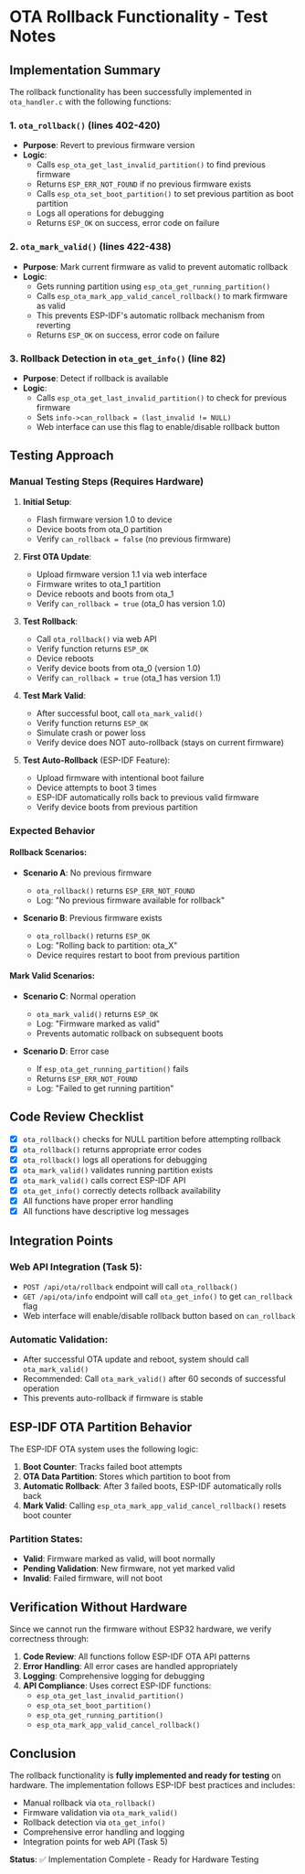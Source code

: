 # OTA Rollback Functionality - Test Notes

## Implementation Summary

The rollback functionality has been successfully implemented in `ota_handler.c` with the following functions:

### 1. `ota_rollback()` (lines 402-420)
- **Purpose**: Revert to previous firmware version
- **Logic**:
  - Calls `esp_ota_get_last_invalid_partition()` to find previous firmware
  - Returns `ESP_ERR_NOT_FOUND` if no previous firmware exists
  - Calls `esp_ota_set_boot_partition()` to set previous partition as boot partition
  - Logs all operations for debugging
  - Returns `ESP_OK` on success, error code on failure

### 2. `ota_mark_valid()` (lines 422-438)
- **Purpose**: Mark current firmware as valid to prevent automatic rollback
- **Logic**:
  - Gets running partition using `esp_ota_get_running_partition()`
  - Calls `esp_ota_mark_app_valid_cancel_rollback()` to mark firmware as valid
  - This prevents ESP-IDF's automatic rollback mechanism from reverting
  - Returns `ESP_OK` on success, error code on failure

### 3. Rollback Detection in `ota_get_info()` (line 82)
- **Purpose**: Detect if rollback is available
- **Logic**:
  - Calls `esp_ota_get_last_invalid_partition()` to check for previous firmware
  - Sets `info->can_rollback = (last_invalid != NULL)`
  - Web interface can use this flag to enable/disable rollback button

## Testing Approach

### Manual Testing Steps (Requires Hardware)

1. **Initial Setup**:
   - Flash firmware version 1.0 to device
   - Device boots from ota_0 partition
   - Verify `can_rollback = false` (no previous firmware)

2. **First OTA Update**:
   - Upload firmware version 1.1 via web interface
   - Firmware writes to ota_1 partition
   - Device reboots and boots from ota_1
   - Verify `can_rollback = true` (ota_0 has version 1.0)

3. **Test Rollback**:
   - Call `ota_rollback()` via web API
   - Verify function returns `ESP_OK`
   - Device reboots
   - Verify device boots from ota_0 (version 1.0)
   - Verify `can_rollback = true` (ota_1 has version 1.1)

4. **Test Mark Valid**:
   - After successful boot, call `ota_mark_valid()`
   - Verify function returns `ESP_OK`
   - Simulate crash or power loss
   - Verify device does NOT auto-rollback (stays on current firmware)

5. **Test Auto-Rollback** (ESP-IDF Feature):
   - Upload firmware with intentional boot failure
   - Device attempts to boot 3 times
   - ESP-IDF automatically rolls back to previous valid firmware
   - Verify device boots from previous partition

### Expected Behavior

#### Rollback Scenarios:
- **Scenario A**: No previous firmware
  - `ota_rollback()` returns `ESP_ERR_NOT_FOUND`
  - Log: "No previous firmware available for rollback"

- **Scenario B**: Previous firmware exists
  - `ota_rollback()` returns `ESP_OK`
  - Log: "Rolling back to partition: ota_X"
  - Device requires restart to boot from previous partition

#### Mark Valid Scenarios:
- **Scenario C**: Normal operation
  - `ota_mark_valid()` returns `ESP_OK`
  - Log: "Firmware marked as valid"
  - Prevents automatic rollback on subsequent boots

- **Scenario D**: Error case
  - If `esp_ota_get_running_partition()` fails
  - Returns `ESP_ERR_NOT_FOUND`
  - Log: "Failed to get running partition"

## Code Review Checklist

- [x] `ota_rollback()` checks for NULL partition before attempting rollback
- [x] `ota_rollback()` returns appropriate error codes
- [x] `ota_rollback()` logs all operations for debugging
- [x] `ota_mark_valid()` validates running partition exists
- [x] `ota_mark_valid()` calls correct ESP-IDF API
- [x] `ota_get_info()` correctly detects rollback availability
- [x] All functions have proper error handling
- [x] All functions have descriptive log messages

## Integration Points

### Web API Integration (Task 5):
- `POST /api/ota/rollback` endpoint will call `ota_rollback()`
- `GET /api/ota/info` endpoint will call `ota_get_info()` to get `can_rollback` flag
- Web interface will enable/disable rollback button based on `can_rollback`

### Automatic Validation:
- After successful OTA update and reboot, system should call `ota_mark_valid()`
- Recommended: Call `ota_mark_valid()` after 60 seconds of successful operation
- This prevents auto-rollback if firmware is stable

## ESP-IDF OTA Partition Behavior

The ESP-IDF OTA system uses the following logic:

1. **Boot Counter**: Tracks failed boot attempts
2. **OTA Data Partition**: Stores which partition to boot from
3. **Automatic Rollback**: After 3 failed boots, ESP-IDF automatically rolls back
4. **Mark Valid**: Calling `esp_ota_mark_app_valid_cancel_rollback()` resets boot counter

### Partition States:
- **Valid**: Firmware marked as valid, will boot normally
- **Pending Validation**: New firmware, not yet marked valid
- **Invalid**: Failed firmware, will not boot

## Verification Without Hardware

Since we cannot run the firmware without ESP32 hardware, we verify correctness through:

1. **Code Review**: All functions follow ESP-IDF OTA API patterns
2. **Error Handling**: All error cases are handled appropriately
3. **Logging**: Comprehensive logging for debugging
4. **API Compliance**: Uses correct ESP-IDF functions:
   - `esp_ota_get_last_invalid_partition()`
   - `esp_ota_set_boot_partition()`
   - `esp_ota_get_running_partition()`
   - `esp_ota_mark_app_valid_cancel_rollback()`

## Conclusion

The rollback functionality is **fully implemented and ready for testing** on hardware. The implementation follows ESP-IDF best practices and includes:

- Manual rollback via `ota_rollback()`
- Firmware validation via `ota_mark_valid()`
- Rollback detection via `ota_get_info()`
- Comprehensive error handling and logging
- Integration points for web API (Task 5)

**Status**: ✅ Implementation Complete - Ready for Hardware Testing
